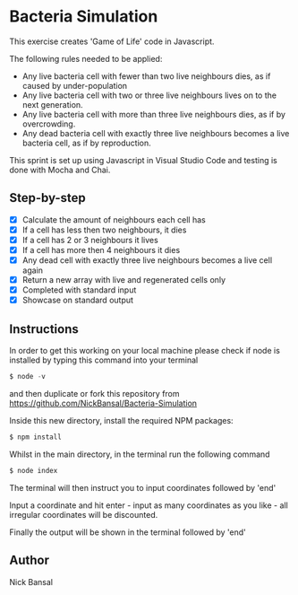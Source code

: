 # Bacteria Simulation
This exercise creates 'Game of Life' code in Javascript. 

The following rules needed to be applied:
* Any live bacteria cell with fewer than two live neighbours dies, as if caused by under-population
* Any live bacteria cell with two or three live neighbours lives on to the next generation.
* Any live bacteria cell with more than three live neighbours dies, as if by overcrowding.
* Any dead bacteria cell with exactly three live neighbours becomes a live bacteria cell, as if by reproduction.

This sprint is set up using Javascript in Visual Studio Code and testing is done with Mocha and Chai.

## Step-by-step
- [x] Calculate the amount of neighbours each cell has
- [x] If a cell has less then two neighbours, it dies
- [x] If a cell has 2 or 3 neighbours it lives
- [x] If a cell has more then 4 neighbours it dies 
- [x] Any dead cell with exactly three live neighbours becomes a live cell again
- [x] Return a new array with live and regenerated cells only
- [x] Completed with standard input
- [x] Showcase on standard output

## Instructions
In order to get this working on your local machine please check if node is installed by typing this command into your terminal
```js
$ node -v
```
and then duplicate or fork this repository from https://github.com/NickBansal/Bacteria-Simulation


Inside this new directory, install the required NPM packages:
```js
$ npm install
```
Whilst in the main directory, in the terminal run the following command
```js
$ node index
```
The terminal will then instruct you to input coordinates followed by 'end'

Input a coordinate and hit enter - input as many coordinates as you like - all irregular coordinates will be discounted.

Finally the output will be shown in the terminal followed by 'end'

## Author
Nick Bansal 
